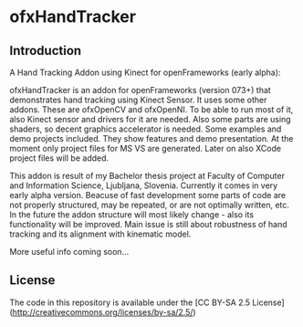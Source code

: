 ofxHandTracker
===============

Introduction
---------------
A Hand Tracking Addon using Kinect for openFrameworks (early alpha):

ofxHandTracker is an addon for openFrameworks (version 073+) that demonstrates hand tracking using Kinect Sensor.
It uses some other addons. These are ofxOpenCV and ofxOpenNI. To be able to run most of it, also Kinect sensor and drivers for it are needed. Also some parts are using shaders, so decent graphics accelerator is needed.
Some examples and demo projects included. They show features and demo presentation. At the moment only project files for MS VS are generated. Later on also XCode project files will be added.

This addon is result of my Bachelor thesis project at Faculty of Computer and Information Science, Ljubljana, Slovenia. Currently it comes in very early alpha version.
Beacuse of fast development some parts of code are not properly structured, may be repeated, or are not optimally written, etc. In the future the addon structure will most likely change - also its functionality will be improved. 
Main issue is still about robustness of hand tracking and its alignment with kinematic model. 

More useful info coming soon...

License
--------------
The code in this repository is available under the [CC BY-SA 2.5 License] (http://creativecommons.org/licenses/by-sa/2.5/)